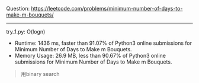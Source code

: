 Question: https://leetcode.com/problems/minimum-number-of-days-to-make-m-bouquets/

---

try_1.py: O(logn)
* Runtime: 1436 ms, faster than 91.07% of Python3 online submissions for Minimum Number of Days to Make m Bouquets.
* Memory Usage: 26.9 MB, less than 90.67% of Python3 online submissions for Minimum Number of Days to Make m Bouquets.

> 用binary search
